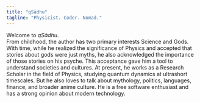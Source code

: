 ```yaml
---
title: "qSādhu"
tagline: "Physicist. Coder. Nomad."
---
```


Welcome to *qSādhu*. \
From childhood, the author has two primary interests Science and Gods.
With time, while he realized the significance of Physics
and accepted that stories about gods were just myths,
he also acknowledged the importance of those stories on his psyche.
This acceptance gave him a tool to understand societies and cultures.
At present, he works as a Research Scholar in the field of Physics,
studying quantum dynamics at ultrashort timescales.
But he also loves to talk about mythology,
politics, languages, finance, and broader anime culture.
He is a free software enthusiast and
has a strong opinion about modern technology.
